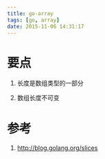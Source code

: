 ```yaml
---
title: go-array
tags: [go, array]
date: 2015-11-06 14:31:17
---
```


# 要点

1.  长度是数组类型的一部分

1.  数组长度不可变

# 参考

1.  <http://blog.golang.org/slices>
